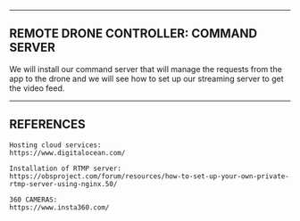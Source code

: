----------------
REMOTE DRONE CONTROLLER: COMMAND SERVER
----------------

We will install our command server that will manage the requests from the app to the drone and we will see how to set up our streaming server to get the video feed.

----------
REFERENCES
----------
	
	Hosting cloud services:
	https://www.digitalocean.com/

	Installation of RTMP server:
	https://obsproject.com/forum/resources/how-to-set-up-your-own-private-rtmp-server-using-nginx.50/

	360 CAMERAS:
	https://www.insta360.com/
	



